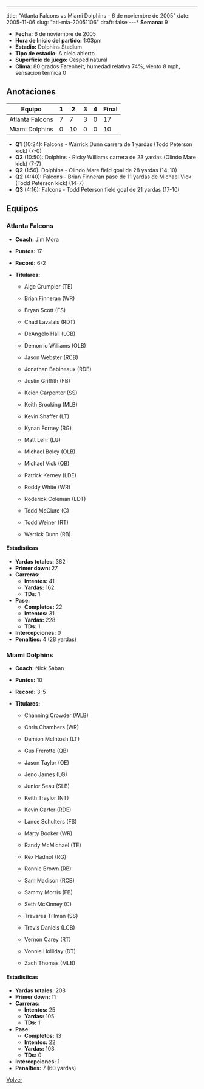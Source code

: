 ---
title: "Atlanta Falcons vs Miami Dolphins - 6 de noviembre de 2005"
date: 2005-11-06
slug: "atl-mia-20051106"
draft: false
---* **Semana:** 9
* **Fecha:** 6 de noviembre de 2005
* **Hora de Inicio del partido:** 1:03pm
* **Estadio:** Dolphins Stadium
* **Tipo de estadio:** A cielo abierto
* **Superficie de juego:** Césped natural
* **Clima:** 80 grados Farenheit, humedad relativa 74%, viento 8 mph, sensación térmica 0




## Anotaciones
| Equipo | 1 | 2 | 3 | 4 | Final |
|--------|---|---|---|---|-------|
| Atlanta Falcons  | 7 | 7 | 3 | 0  | 17 |
| Miami Dolphins  | 0 | 10 | 0 | 0  | 10 |
* **Q1** (10:24): Falcons - Warrick Dunn carrera de 1 yardas (Todd Peterson kick) (7-0)
* **Q2** (10:50): Dolphins - Ricky Williams carrera de 23 yardas (Olindo Mare kick) (7-7)
* **Q2** (1:56): Dolphins - Olindo Mare field goal de 28 yardas (14-10)
* **Q2** (4:40): Falcons - Brian Finneran pase de 11 yardas de Michael Vick (Todd Peterson kick) (14-7)
* **Q3** (4:16): Falcons - Todd Peterson field goal de 21 yardas (17-10)


## Equipos


### Atlanta Falcons
* **Coach:** Jim Mora
* **Puntos:** 17
* **Record:** 6-2
* **Titulares:** 

  * Alge Crumpler (TE) 

  * Brian Finneran (WR) 

  * Bryan Scott (FS) 

  * Chad Lavalais (RDT) 

  * DeAngelo Hall (LCB) 

  * Demorrio Williams (OLB) 

  * Jason Webster (RCB) 

  * Jonathan Babineaux (RDE) 

  * Justin Griffith (FB) 

  * Keion Carpenter (SS) 

  * Keith Brooking (MLB) 

  * Kevin Shaffer (LT) 

  * Kynan Forney (RG) 

  * Matt Lehr (LG) 

  * Michael Boley (OLB) 

  * Michael Vick (QB) 

  * Patrick Kerney (LDE) 

  * Roddy White (WR) 

  * Roderick Coleman (LDT) 

  * Todd McClure (C) 

  * Todd Weiner (RT) 

  * Warrick Dunn (RB) 

#### Estadísticas
* **Yardas totales:** 382
* **Primer down:** 27
* **Carreras:**
  * **Intentos:** 41
  * **Yardas:** 162
  * **TDs:** 1
* **Pase:**
  * **Completos:** 22
  * **Intentos:** 31
  * **Yardas:** 228
  * **TDs:** 1
* **Intercepciones:** 0
* **Penalties:** 4 (28 yardas)

### Miami Dolphins
* **Coach:** Nick Saban
* **Puntos:** 10
* **Record:** 3-5
* **Titulares:** 

  * Channing Crowder (WLB) 

  * Chris Chambers (WR) 

  * Damion McIntosh (LT) 

  * Gus Frerotte (QB) 

  * Jason Taylor (OE) 

  * Jeno James (LG) 

  * Junior Seau (SLB) 

  * Keith Traylor (NT) 

  * Kevin Carter (RDE) 

  * Lance Schulters (FS) 

  * Marty Booker (WR) 

  * Randy McMichael (TE) 

  * Rex Hadnot (RG) 

  * Ronnie Brown (RB) 

  * Sam Madison (RCB) 

  * Sammy Morris (FB) 

  * Seth McKinney (C) 

  * Travares Tillman (SS) 

  * Travis Daniels (LCB) 

  * Vernon Carey (RT) 

  * Vonnie Holliday (DT) 

  * Zach Thomas (MLB) 

#### Estadísticas
* **Yardas totales:** 208
* **Primer down:** 11
* **Carreras:**
  * **Intentos:** 25
  * **Yardas:** 105
  * **TDs:** 1
* **Pase:**
  * **Completos:** 13
  * **Intentos:** 22
  * **Yardas:** 103
  * **TDs:** 0
* **Intercepciones:** 1
* **Penalties:** 7 (60 yardas)


[Volver](/historia/2005)
